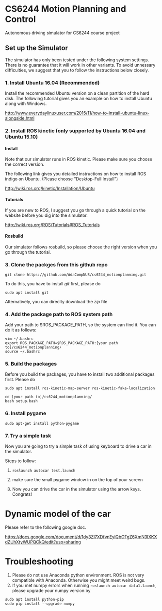# CS6244 Motion Planning and Control

Autonomous driving simulator for CS6244 course project

## Set up the Simulator
The simulator has only been tested under the following system settings. There is no guarantee that it will work in other variants.
To avoid unnessary difficulties, we suggest that you to follow the instructions below closely.

### 1. Install Ubuntu 16.04 (Recommended)

Install the recommended Ubuntu version on a clean partition of the hard disk. The following tutorial gives you an example on how to install Ubuntu along with Windows.

http://www.everydaylinuxuser.com/2015/11/how-to-install-ubuntu-linux-alongside.html


### 2. Install ROS kinetic (only supported by Ubuntu 16.04 and Ubuntu 15.10)

#### Install
Note that our simulator runs in ROS kinetic. Please make sure you choose the correct version.

The following link gives you detailed instructions on how to install ROS indigo on Ubuntu.
(Please choose "Desktop-Full Install")

http://wiki.ros.org/kinetic/Installation/Ubuntu

#### Tutorials
If you are new to ROS, I suggest you go through a quick tutorial on the website
before you dig into the simulator.

http://wiki.ros.org/ROS/Tutorials#ROS_Tutorials

#### Rosbuild
Our simulator follows rosbuild, so please choose the right version when you go through 
the tutorial.

### 3. Clone the packges from this github repo

`git clone https://github.com/AdaCompNUS/cs6244_motionplanning.git`

To do this, you have to install *git* first, please do 

`sudo apt install git`

Alternatively, you can direclty download the *zip* file

### 4. Add the package path to ROS system path
Add your path to $ROS_PACKAGE_PATH, so the system can find it.
You can do it as follows:

```
vim ~/.bashrc
export ROS_PACKAGE_PATH=$ROS_PACKAGE_PATH:[your path to]/cs6244_motionplanning/
source ~/.bashrc
```

### 5. Build the packages

Before you build the packages, you have to install two additional packages first. Please do
```
sudo apt install ros-kinetic-map-server ros-kinetic-fake-localization
```

```
cd [your path to]/cs6244_motionplanning/ 
bash setup.bash
```

### 6. Install pygame

`sudo apt-get install python-pygame`

### 7. Try a simple task

Now you are going to try a simple task of using keyboard to drive a car
in the simulator.

Steps to follow:

1. `roslaunch autocar test.launch`

2. make sure the small pygame window in on the top of your screen

3. Now you can drive the car in the simulator using the arrow keys. Congrats!

# Dynamic model of the car

Please refer to the following google doc.

https://docs.google.com/document/d/1dy3Zl7XDfvnEylQbOTgZ6XmN3IXKXdZUhXtyWUPQCkQ/edit?usp=sharing

# Troubleshooting

1. Please do not use Anaconda python environment. ROS is not very compatible with Anaconda. Otherwise you might meet weird bugs.
2. If you met numpy errors when running `roslaunch autocar data1.launch`, please upgrade your numpy version by
```
sudo apt install python-pip
sudo pip install --upgrade numpy
```